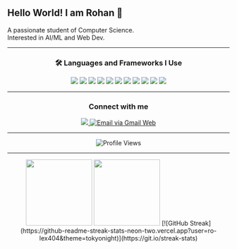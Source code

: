 ## Hello World! I am Rohan 👋  
A passionate student of Computer Science.  
Interested in AI/ML and Web Dev.  

<!--
**ro-lex404/ro-lex404** is a ✨ _special_ ✨ repository because its `README.md` (this file) appears on your GitHub profile.
-->

---

<div align="center">
  <h3>🛠️ Languages and Frameworks I Use</h3>
  <img src="https://img.shields.io/badge/Python-3776AB?style=for-the-badge&logo=python&logoColor=white" />
  <img src="https://img.shields.io/badge/Jupyter-F37626?style=for-the-badge&logo=jupyter&logoColor=white" />
  <img src="https://img.shields.io/badge/Scikit--learn-F7931E?style=for-the-badge&logo=scikit-learn&logoColor=white" />
  <img src="https://img.shields.io/badge/HTML5-E34F26?style=for-the-badge&logo=html5&logoColor=white" />
  <img src="https://img.shields.io/badge/CSS-639?style=for-the-badge&logo=css&logoColor=fff" />
  <img src="https://img.shields.io/badge/JavaScript-F7DF1E?style=for-the-badge&logo=javascript&logoColor=black" />
  <img src="https://img.shields.io/badge/Git-F05032?style=for-the-badge&logo=git&logoColor=white" />
  <img src="https://img.shields.io/badge/MySQL-4479A1?style=for-the-badge&logo=mysql&logoColor=white" />
  <img src="https://img.shields.io/badge/MongoDB-47A248?style=for-the-badge&logo=mongodb&logoColor=white" />
  <img src="https://img.shields.io/badge/Firebase-FFCA28?style=for-the-badge&logo=firebase&logoColor=black" />
  <img src="https://img.shields.io/badge/C-00599C?style=for-the-badge&logo=c&logoColor=white" />
</div>

---

<div align="center">
  <h3>Connect with me</h3>
  <a href="https://www.linkedin.com/in/rohan-alex-bimal-88192a279/">
    <img src="https://img.shields.io/badge/LinkedIn-0A66C2?style=for-the-badge&logo=linkedin&logoColor=white" />
  </a>
  <a href="https://mail.google.com/mail/?view=cm&to=rohanalex135%40gmail.com&su=Hello%20Rohan&body=Hi%20Rohan%2C%0A">
    <img src="https://img.shields.io/badge/Gmail%20(via%20web)-EA4335?style=for-the-badge&logo=gmail&logoColor=white" alt="Email via Gmail Web" />
  </a>
</div>

---

<div align="center">
  <img src="https://komarev.com/ghpvc/?username=ro-lex404&style=for-the-badge" alt="Profile Views"/>
</div>

---

<p align="center">
  <img src="https://github-readme-stats.vercel.app/api?username=ro-lex404&show_icons=true&theme=tokyonight" height="150"/>
  <img src="https://github-readme-stats.vercel.app/api/top-langs/?username=ro-lex404&layout=compact&theme=tokyonight" height="150"/>
  [![GitHub Streak](https://github-readme-streak-stats-neon-two.vercel.app?user=ro-lex404&theme=tokyonight)](https://git.io/streak-stats)
</p>
